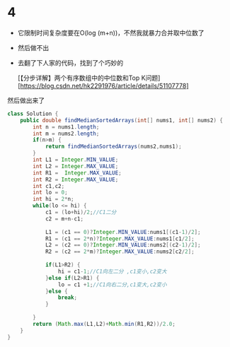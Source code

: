 # 4

* 它限制时间复杂度要在O(log (m+n))，不然我就暴力合并取中位数了

* 然后做不出

* 去翻了下人家的代码，找到了个巧妙的

  [【分步详解】两个有序数组中的中位数和Top K问题][https://blog.csdn.net/hk2291976/article/details/51107778]

然后做出来了

``` java
class Solution {
    public double findMedianSortedArrays(int[] nums1, int[] nums2) {
        int n = nums1.length;
        int m = nums2.length;
        if(n>m) {
        	return findMedianSortedArrays(nums2,nums1);
        }
        int L1 = Integer.MIN_VALUE;
        int L2 = Integer.MAX_VALUE;
        int R1 =  Integer.MAX_VALUE;
        int R2 = Integer.MAX_VALUE;
        int c1,c2;
        int lo = 0;
        int hi = 2*n;
        while(lo <= hi) {
        	c1 = (lo+hi)/2;//C1二分
        	c2 = m+n-c1;
        	
        	L1 = (c1 == 0)?Integer.MIN_VALUE:nums1[(c1-1)/2];
        	R1 = (c1 == 2*n)?Integer.MAX_VALUE:nums1[c1/2];
        	L2 = (c2 == 0)?Integer.MIN_VALUE:nums2[(c2-1)/2];
        	R2 = (c2 == 2*m)?Integer.MAX_VALUE:nums2[c2/2];
        	
        	if(L1>R2) {
        		hi = c1-1;//C1向左二分 ,c1变小,c2变大
        	}else if(L2>R1) {
        		lo = c1 +1;//C1向右二分,c1变大,c2变小
        	}else {
        		break;
        	}
        	
        }
        return (Math.max(L1,L2)+Math.min(R1,R2))/2.0;
    }
}
```


